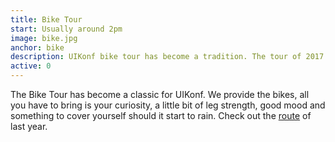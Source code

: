```yaml
---
title: Bike Tour
start: Usually around 2pm
image: bike.jpg
anchor: bike
description: UIKonf bike tour has become a tradition. The tour of 2017 will continue that tradition.
active: 0
---
```


<p>The Bike Tour has become a classic for UIKonf. We provide the bikes, all you have to bring is your curiosity, a little bit of leg strength, good mood and something to cover yourself should it start to rain. Check out the <a href="http://www.gpsies.com/map.do?fileId=nkyxtericidlmqgi" target="_blank">route</a> of last year.</p>